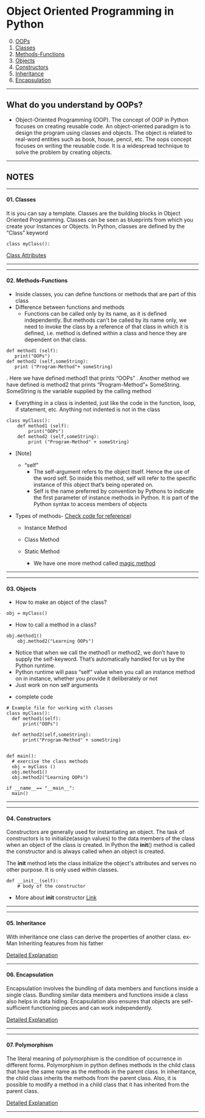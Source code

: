 # Object Oriented Programming in Python

00. [OOPs](https://github.com/Shikha-code36/Object-Oriented-Programming-OOPs-Python#what-do-you-understand-by-oops)
01. [Classes](https://github.com/Shikha-code36/Object-Oriented-Programming-OOPs-Python#01-classes)
02. [Methods-Functions](https://github.com/Shikha-code36/Object-Oriented-Programming-OOPs-Python#02-methodsfunctions)
03. [Objects](https://github.com/Shikha-code36/Object-Oriented-Programming-OOPs-Python#03-objects)
04. [Constructors](https://github.com/Shikha-code36/Object-Oriented-Programming-OOPs-Python#04-constructors)
05. [Inheritance](https://github.com/Shikha-code36/Object-Oriented-Programming-OOPs-Python#05-inheritance)
06. [Encapsulation](https://github.com/Shikha-code36/Object-Oriented-Programming-OOPs-Python#06-encapsulation)

------------
## What do you understand by OOPs?
- Object-Oriented Programming (OOP).
The concept of OOP in Python focuses on creating reusable code. 
An object-oriented paradigm is to design the program using classes and objects. 
The object is related to real-word entities such as book, house, pencil, etc. 
The oops concept focuses on writing the reusable code. 
It is a widespread technique to solve the problem by creating objects.

------------

## NOTES
------------
#### 01. Classes

It is you can say a template.
Classes are the building blocks in Object Oriented Programming. 
Classes can be seen as blueprints from which you create your Instances or Objects. 
In Python, classes are defined by the “Class” keyword

```
class myClass():
```
[Class Attributes](01.Class-Attributes)

------------
------------

#### 02. Methods-Functions

- Inside classes, you can define functions or methods that are part of this class
- Difference between functions and methods
    * Functions can be called only by its name, as it is defined independently. But methods can't be called by its name only, we need to invoke the class by a reference of that class in which it is defined, i.e. method is defined within a class and hence they are dependent on that class.

```
def method1 (self):
   print("OOPs")
def method2 (self,someString): 
   print ("Program-Method"+ someString)
```
. Here we have defined method1 that prints “OOPs”
. Another method we have defined is method2 that prints “Program-Method”+ SomeString. SomeString is the variable supplied by the calling method

- Everything in a class is indented, just like the code in the function, loop, if statement, etc. Anything not indented is not in the class
```
class myClass():
    def method1 (self):
        print("OOPs")
    def method2 (self,someString): 
        print ("Program-Method" + someString)
```
- [Note]
    - “self”
        - The self-argument refers to the object itself. Hence the use of the word self. So inside this method, self will refer to the specific instance of this object that’s being operated on.
        - Self is the name preferred by convention by Pythons to indicate the first parameter of instance methods in Python. It is part of the Python syntax to access members of objects

- Types of methods- [Check code for reference](02.Methods/methods.py))
    * Instance Method
    * Class Method
    * Static Method
        
        * We have one more method called [magic method](02.Methods/magic-method.py)

------------
------------
#### 03. Objects

- How to make an object of the class?
```
obj = myClass()
```

- How to call a method in a class?
```
obj.method1()
    obj.method2("Learning OOPs")
```
* Notice that when we call the method1 or method2, we don’t have to supply the self-keyword. That’s automatically handled for us by the Python runtime.
* Python runtime will pass “self” value when you call an instance method on in instance, whether you provide it deliberately or not
* Just work on non self arguments

- complete code
```
# Example file for working with classes
class myClass():
  def method1(self):
      print("OOPs")
        
  def method2(self,someString):    
      print("Program-Method" + someString)
  
      
def main():           
  # exercise the class methods
  obj = myClass ()
  obj.method1()
  obj.method2("Learning OOPs")
  
if __name__== "__main__":
  main()
```
------------
------------
#### 04. Constructors

Constructors are generally used for instantiating an object. The task of constructors is to initialize(assign values) to the data members of the class when an object of the class is created. In Python the __init__() method is called the constructor and is always called when an object is created.

The __init__ method lets the class initialize the object's attributes and serves no other purpose. It is only used within classes.

```
def __init__(self):
    # body of the constructor
```

* More about __init__ constructor [Link](04.init-constructor)
------------
------------
#### 05. Inheritance

With inheritance one class can derive the properties of another class.
ex- Man Inheriting features from his father

[Detailed Explanation](05.Inheritance)

------------
#### 06. Encapsulation

Encapsulation involves the bundling of data members and functions inside a single class. Bundling similar data members and functions inside a class also helps in data hiding. Encapsulation also ensures that objects are self-sufficient functioning pieces and can work independently.

[Detailed Explanation](06.Encapsulation)

------------
------------
#### 07. Polymorphism

The literal meaning of polymorphism is the condition of occurrence in different forms.
Polymorphism in python defines methods in the child class that have the same name as the methods in the parent class. In inheritance, the child class inherits the methods from the parent class. Also, it is possible to modify a method in a child class that it has inherited from the parent class.

[Detailed Explanation](07.Polymorphism)

------------